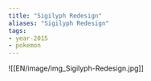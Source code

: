 ```yaml
---
title: "Sigilyph Redesign"
aliases: "Sigilyph Redesign"
tags:
- year-2015
- pokemon
---
```

![[EN/image/img_Sigilyph-Redesign.jpg]]